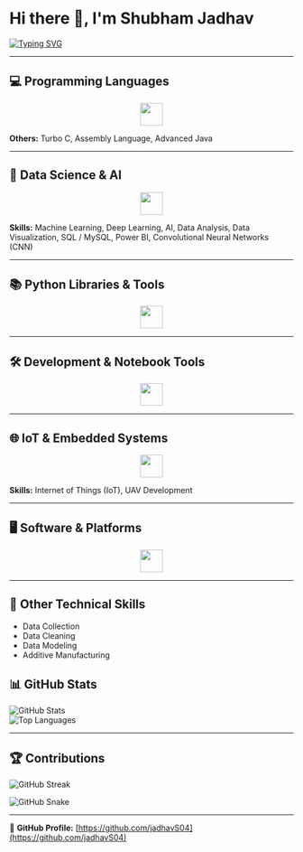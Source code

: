 # Hi there 👋, I'm Shubham Jadhav  

[![Typing SVG](https://readme-typing-svg.herokuapp.com?size=24&color=FF5733&center=true&vCenter=true&width=600&lines=AI+%26+Data+Science;Machine+Learning+%7C+Deep+Learning;Data+Visualization+%7C+NLP)](https://git.io/typing-svg)  

---


## 💻 Programming Languages

<p align="center">
  <img src="https://skillicons.dev/icons?i=python,r,c,cpp,html,css,js,php,java,vb" height="40" />
</p>

**Others:** Turbo C, Assembly Language, Advanced Java  

---

## 🤖 Data Science & AI

<p align="center">
  <img src="https://skillicons.dev/icons?i=python,tensorflow,pytorch,keras,sklearn,powerbi,mysql" height="40" />
</p>

**Skills:** Machine Learning, Deep Learning, AI, Data Analysis, Data Visualization, SQL / MySQL, Power BI, Convolutional Neural Networks (CNN)  

---

## 📚 Python Libraries & Tools

<p align="center">
  <img src="https://skillicons.dev/icons?i=numpy,pandas,matplotlib,seaborn,sklearn,tensorflow,pytorch,keras" height="40" />
</p>

---

## 🛠️ Development & Notebook Tools

<p align="center">
  <img src="https://skillicons.dev/icons?i=jupyter,colab,anaconda,kaggle,streamlit" height="40" />
</p>

---

## 🌐 IoT & Embedded Systems

<p align="center">
  <img src="https://skillicons.dev/icons?i=arduino,raspberrypi" height="40" />
</p>

**Skills:** Internet of Things (IoT), UAV Development  

---

## 🖥️ Software & Platforms

<p align="center">
  <img src="https://skillicons.dev/icons?i=linux,apache,xampp,wamp,vscode,phpmyadmin" height="40" />
</p>

---

## 🔧 Other Technical Skills

- Data Collection  
- Data Cleaning  
- Data Modeling  
- Additive Manufacturing  


## 📊 GitHub Stats  

![GitHub Stats](https://github-readme-stats.vercel.app/api?username=jadhavS04&show_icons=true&theme=radical)  
![Top Languages](https://github-readme-stats.vercel.app/api/top-langs/?username=jadhavS04&layout=compact&theme=radical)  

---

## 🏆 Contributions  

![GitHub Streak](https://github-readme-streak-stats.herokuapp.com?user=jadhavS04&theme=radical)  

![GitHub Snake](https://github.com/jadhavS04/jadhavS04/blob/main/github-contribution-grid-snake.svg)


---

🔗 **GitHub Profile:** [https://github.com/jadhavS04](https://github.com/jadhavS04)
